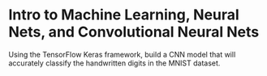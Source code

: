 # Intro to Machine Learning, Neural Nets, and Convolutional Neural Nets

Using the TensorFlow Keras framework, build a CNN model that will accurately classify the handwritten digits in the MNIST dataset.